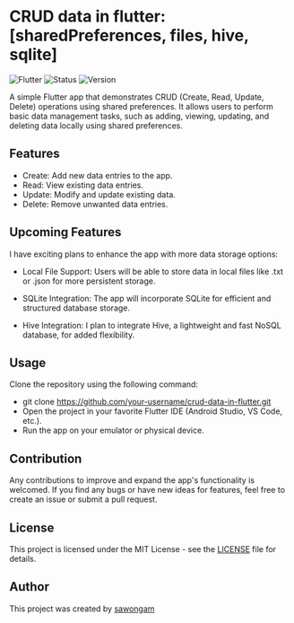 # CRUD data in flutter: [sharedPreferences, files, hive, sqlite]

![Flutter](https://img.shields.io/badge/Language-Dart-red.svg) 
![Status](https://img.shields.io/badge/Status-Incomplete-orange.svg)
![Version](https://img.shields.io/badge/Version-1.0-blue.svg)

A simple Flutter app that demonstrates CRUD (Create, Read, Update, Delete) operations using shared preferences. It allows users to perform basic data management tasks, such as adding, viewing, updating, and deleting data locally using shared preferences.

## Features
- Create: Add new data entries to the app.
- Read: View existing data entries.
- Update: Modify and update existing data.
- Delete: Remove unwanted data entries.

## Upcoming Features
I have exciting plans to enhance the app with more data storage options:

- Local File Support: Users will be able to store data in local files like .txt or .json for more persistent storage.

- SQLite Integration: The app will incorporate SQLite for efficient and structured database storage.

- Hive Integration: I plan to integrate Hive, a lightweight and fast NoSQL database, for added flexibility.

## Usage
Clone the repository using the following command:
- git clone https://github.com/your-username/crud-data-in-flutter.git
- Open the project in your favorite Flutter IDE (Android Studio, VS Code, etc.).
- Run the app on your emulator or physical device.

## Contribution
Any contributions to improve and expand the app's functionality is welcomed. If you find any bugs or have new ideas for features, feel free to create an issue or submit a pull request.

## License

This project is licensed under the MIT License - see the [LICENSE](LICENSE) file for details.

## Author

This project was created by [sawongam](https://github.com/sawongam)